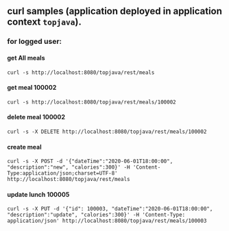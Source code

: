 
## curl samples (application deployed in application context `topjava`).

### for logged user:

#### get All meals
`curl -s http://localhost:8080/topjava/rest/meals`

#### get meal 100002
`curl -s http://localhost:8080/topjava/rest/meals/100002`

#### delete meal 100002
`curl -s -X DELETE http://localhost:8080/topjava/rest/meals/100002`

#### create meal
`curl -s -X POST -d '{"dateTime":"2020-06-01T18:00:00", "description":"new", "calories":300}' -H 'Content-Type:application/json;charset=UTF-8' http://localhost:8080/topjava/rest/meals`


#### update lunch 100005
`curl -s -X PUT -d '{"id": 100003, "dateTime":"2020-06-01T18:00:00", "description":"update", "calories":300}' -H 'Content-Type: application/json' http://localhost:8080/topjava/rest/meals/100003`


